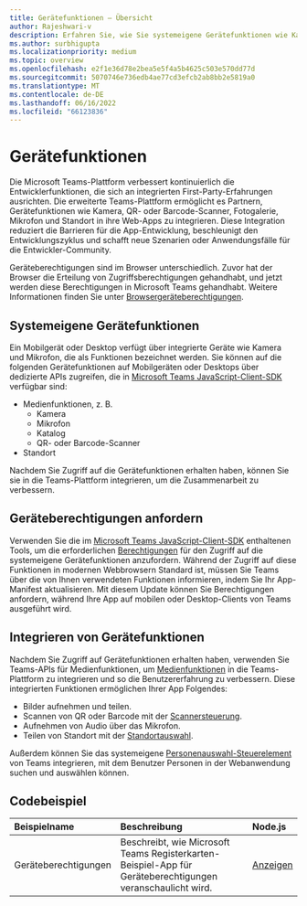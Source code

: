 ```yaml
---
title: Gerätefunktionen – Übersicht
author: Rajeshwari-v
description: Erfahren Sie, wie Sie systemeigene Gerätefunktionen wie Kamera, Bild, Medien, Mikrofon, QR-Code und vieles mehr in Microsoft Teams App integrieren.
ms.author: surbhigupta
ms.localizationpriority: medium
ms.topic: overview
ms.openlocfilehash: e2f1e36d78e2bea5e5f4a5b4625c503e570dd77d
ms.sourcegitcommit: 5070746e736edb4ae77cd3efcb2ab8bb2e5819a0
ms.translationtype: MT
ms.contentlocale: de-DE
ms.lasthandoff: 06/16/2022
ms.locfileid: "66123836"
---
```

# <a name="device-capabilities"></a>Gerätefunktionen

Die Microsoft Teams-Plattform verbessert kontinuierlich die Entwicklerfunktionen, die sich an integrierten First-Party-Erfahrungen ausrichten. Die erweiterte Teams-Plattform ermöglicht es Partnern, Gerätefunktionen wie Kamera, QR- oder Barcode-Scanner, Fotogalerie, Mikrofon und Standort in ihre Web-Apps zu integrieren. Diese Integration reduziert die Barrieren für die App-Entwicklung, beschleunigt den Entwicklungszyklus und schafft neue Szenarien oder Anwendungsfälle für die Entwickler-Community.

Geräteberechtigungen sind im Browser unterschiedlich. Zuvor hat der Browser die Erteilung von Zugriffsberechtigungen gehandhabt, und jetzt werden diese Berechtigungen in Microsoft Teams gehandhabt. Weitere Informationen finden Sie unter [Browsergeräteberechtigungen](browser-device-permissions.md).

## <a name="native-device-capabilities"></a>Systemeigene Gerätefunktionen

Ein Mobilgerät oder Desktop verfügt über integrierte Geräte wie Kamera und Mikrofon, die als Funktionen bezeichnet werden. Sie können auf die folgenden Gerätefunktionen auf Mobilgeräten oder Desktops über dedizierte APIs zugreifen, die in [Microsoft Teams JavaScript-Client-SDK](/javascript/api/overview/msteams-client?view=msteams-client-js-latest&preserve-view=true) verfügbar sind:

* Medienfunktionen, z. B.
  * Kamera
  * Mikrofon
  * Katalog
  * QR- oder Barcode-Scanner
* Standort

Nachdem Sie Zugriff auf die Gerätefunktionen erhalten haben, können Sie sie in die Teams-Plattform integrieren, um die Zusammenarbeit zu verbessern.

## <a name="request-device-permissions"></a>Geräteberechtigungen anfordern

Verwenden Sie die im [Microsoft Teams JavaScript-Client-SDK](/javascript/api/overview/msteams-client?view=msteams-client-js-latest&preserve-view=true) enthaltenen Tools, um die erforderlichen [Berechtigungen](native-device-permissions.md) für den Zugriff auf die systemeigene Gerätefunktionen anzufordern. Während der Zugriff auf diese Funktionen in modernen Webbrowsern Standard ist, müssen Sie Teams über die von Ihnen verwendeten Funktionen informieren, indem Sie Ihr App-Manifest aktualisieren. Mit diesem Update können Sie Berechtigungen anfordern, während Ihre App auf mobilen oder Desktop-Clients von Teams ausgeführt wird.

## <a name="integrate-device-capabilities"></a>Integrieren von Gerätefunktionen

Nachdem Sie Zugriff auf Gerätefunktionen erhalten haben, verwenden Sie Teams-APIs für Medienfunktionen, um [Medienfunktionen](mobile-camera-image-permissions.md) in die Teams-Plattform zu integrieren und so die Benutzererfahrung zu verbessern. Diese integrierten Funktionen ermöglichen Ihrer App Folgendes:

* Bilder aufnehmen und teilen.
* Scannen von QR oder Barcode mit der [Scannersteuerung](qr-barcode-scanner-capability.md).
* Aufnehmen von Audio über das Mikrofon.
* Teilen von Standort mit der [Standortauswahl](location-capability.md).

Außerdem können Sie das systemeigene [Personenauswahl-Steuerelement](people-picker-capability.md) von Teams integrieren, mit dem Benutzer Personen in der Webanwendung suchen und auswählen können.

## <a name="code-sample"></a>Codebeispiel

| Beispielname           | Beschreibung | Node.js    |
|:---------------------|:--------------|:---------|
|Geräteberechtigungen | Beschreibt, wie Microsoft Teams Registerkarten-Beispiel-App für Geräteberechtigungen veranschaulicht wird. |[Anzeigen](<https://github.com/OfficeDev/Microsoft-Teams-Samples/tree/main/samples/tab-device-permissions/nodejs>)|
